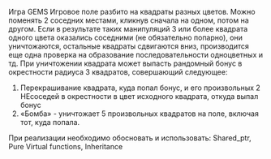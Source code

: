 Игра GEMS
Игровое поле разбито на квадраты разных цветов. Можно поменять 2 соседних местами, кликнув сначала на одном, потом на другом.
Если в результате таких манипуляций 3 или более квадрата одного цвета оказались соседними (не обязательно попарно), они уничтожаются,
остальные квадраты сдвигаются вниз, производится еще одна проверка на образование последовательности одноцветных и тд.
При уничтожении квадрата может выпасть рандомный бонус в окрестности радиуса 3 квадратов, совершающий следующее:
1)	 Перекрашивание квадрата, куда попал бонус, и его произвольных 2 НЕсоседей в окрестности в цвет исходного квадрата, откуда выпал бонус
2)	«Бомба» - уничтожает 5 произвольных квадратов на поле, включая тот, куда попала.

При реализации необходимо обосновать и использовать: Shared_ptr, Pure Virtual functions, Inheritance


